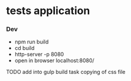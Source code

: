 # tests application

### Dev

* npm run build
* cd build
* http-server -p 8080
* open in browser localhost:8080/

TODO add into gulp build task copying of css file